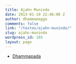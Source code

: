 ```yaml
---
title: Ajahn Munindo
date: 2013-01-19 22:46:00 Z
author: dhammamagga
comments: false
link: "/textos/ajahn-munindo/"
slug: ajahn-munindo
wordpress_id: 103
layout: page
---
```


  * [Dhammapada](/textos/ajahn-munindo/dhammapada/)



